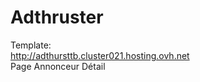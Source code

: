 # Adthruster

Template:<br>
http://adthursttb.cluster021.hosting.ovh.net<br>Page Annonceur Détail

<br>



